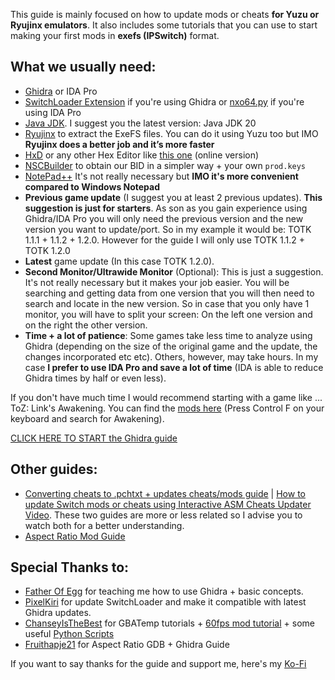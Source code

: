 This guide is mainly focused on how to update mods or cheats **for Yuzu or Ryujinx emulators**. It also includes some tutorials that you can use to start making your first mods in **exefs (IPSwitch)** format.

## What we usually need:

- [Ghidra](https://github.com/NationalSecurityAgency/ghidra/releases) or IDA Pro
- [SwitchLoader Extension](https://github.com/StevensND/Ghidra-Switch-Loader/releases) if you're using Ghidra or [nxo64.py](https://github.com/reswitched/loaders/blob/master/nxo64.py) if you're using IDA Pro
- [Java JDK](https://adoptium.net/temurin/releases/?version=20). I suggest you the latest version: Java JDK 20
- [Ryujinx](https://ryujinx.org/download/) to extract the ExeFS files. You can do it using Yuzu too but IMO **Ryujinx does a better job and it’s more faster**
- [HxD](https://mh-nexus.de/en/downloads.php?product=HxD20) or any other Hex Editor like [this one](https://hexed.it/) (online version)
- [NSCBuilder](https://github.com/julesontheroad/NSC_BUILDER/releases) to obtain our BID in a simpler way + your own `prod.keys`
- [NotePad++](https://notepad-plus-plus.org/downloads/) It's not really necessary but **IMO it's more convenient compared to Windows Notepad**
-	**Previous game update** (I suggest you at least 2 previous updates). **This suggestion is just for starters**. As son as you gain experience using Ghidra/IDA Pro you will only need the previous version and the new version you want to update/port. So in my example it would be: TOTK 1.1.1 + 1.1.2 + 1.2.0. However for the guide I will only use TOTK 1.1.2 + TOTK 1.2.0
-	**Latest** game update (In this case TOTK 1.2.0).
-	**Second Monitor/Ultrawide Monitor** (Optional): This is just a suggestion. It's not really necessary but it makes your job easier. You will be searching and getting data from one version that you will then need to search and locate in the new version. So in case that you only have 1 monitor, you will have to split your screen: On the left one version and on the right the other version.
-	**Time + a lot of patience**: Some games take less time to analyze using Ghidra (depending on the size of the original game and the update, the changes incorporated etc etc). Others, however, may take hours. In my case **I prefer to use IDA Pro and save a lot of time** (IDA is able to reduce Ghidra times by half or even less).

  If you don't have much time I would recommend starting with a game like ...  ToZ: Link's Awakening. You can find the [mods here](https://yuzu-emu.org/wiki/switch-mods/) (Press Control F on your keyboard and search for Awakening).

  [CLICK HERE TO START the Ghidra guide](https://github.com/StevensND/ghidra-port-mods-guide/blob/main/Ghidra/RyujinxSteps.md)

## Other guides:

- [Converting cheats to .pchtxt + updates cheats/mods guide](https://github.com/StevensND/ghidra-port-mods-guide/tree/main/Code%20Updater%20for%20Nintendo%20Switch) | [How to update Switch mods or cheats using Interactive ASM Cheats Updater Video](https://youtu.be/jTJYpuG-9Ek?si=FfoiGiyC-uPgjxiA). These two guides are more or less related so I advise you to watch both for a better understanding.
- [Aspect Ratio Mod Guide](https://github.com/StevensND/ghidra-port-mods-guide/tree/main/Aspect%20Ratio%20Mod%20Guide)

## Special Thanks to:

- [Father Of Egg](https://www.reddit.com/user/Father_Of_Egg) for teaching me how to use Ghidra + basic concepts.
- [PixelKiri](https://www.reddit.com/user/PixelKiri) for update SwitchLoader and make it compatible with latest Ghidra updates.
- [ChanseyIsTheBest](https://gbatemp.net/members/chanseyisthebest.608269/) for GBATemp tutorials + [60fps mod tutorial](https://gbatemp.net/threads/how-to-make-60fps-ips-patch-for-nintendo-switch-game-ghidra-tutorial.625675/) + some useful [Python Scripts](https://github.com/ChanseyIsTheBest/NX-60FPS-RES-GFX-Cheats)
- [Fruithapje21](https://www.reddit.com/r/totkmods/comments/149lpz5/comment/jriqx7f/?context=3) for Aspect Ratio GDB + Ghidra Guide

If you want to say thanks for the guide and support me, here's my [Ko-Fi](https://ko-fi.com/stevenss)
